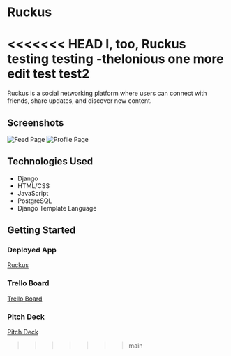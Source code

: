 # Ruckus
<<<<<<< HEAD
I, too, Ruckus
testing 
testing -thelonious
one more edit
test
test2
=======

Ruckus is a social networking platform where users can connect with friends, share updates, and discover new content.

## Screenshots
![Feed Page](https://imgur.com/a/A78grkL.jpg)
![Profile Page](https://imgur.com/a/I6guWci.png)

## Technologies Used
- Django
- HTML/CSS
- JavaScript
- PostgreSQL
- Django Template Language

## Getting Started
### Deployed App
[Ruckus](https://ruckus.onrender.com/)

### Trello Board
[Trello Board](https://trello.com/b/dOaE9hTg/ruckus)

### Pitch Deck
[Pitch Deck](https://docs.google.com/presentation/d/1lsPoUY-z0o8GVEk7ymRP58x5uFgsO5xTogvQ-ouWkg8/edit#slide=id.p)
>>>>>>> main
